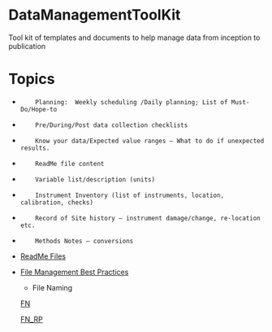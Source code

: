 # DataManagementToolKit
Tool kit of templates and documents to help manage data from inception to publication

# Topics


+         Planning:  Weekly scheduling /Daily planning; List of Must-Do/Hope-to 
+         Pre/During/Post data collection checklists
+         Know your data/Expected value ranges – What to do if unexpected results.
+         ReadMe file content
+         Variable list/description (units)
+         Instrument Inventory (list of instruments, location, calibration, checks) 
+         Record of Site history – instrument damage/change, re-location etc.
+         Methods Notes – conversions

* [ReadMe Files](ReadMeFiles.md)


* [File Management Best Practices](FileMgt.md)

   +	File Naming
   
   [FN](https://github.com/dukaczka/DataManagementToolKit/FileNaming.md)
   
    [FN_RP](../FileNaming.md)
